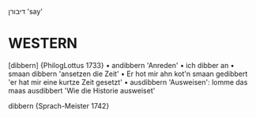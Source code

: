 דיבורן
'say'

WESTERN
========

[dibbern] {PhilogLottus 1733}
	•	andibbern 'Anreden'	
	•	ich dibber an
	•	smaan dibbern 'ansetzen die Zeit'
	•	Er hot mir ahn kot'n smaan gedibbert 'er hat mir eine kurtze Zeit gesetzt'
	•	ausdibbern 'Ausweisen': lomme das maas ausdibbert 'Wie die Historie ausweiset'

dibbern {Sprach-Meister 1742}